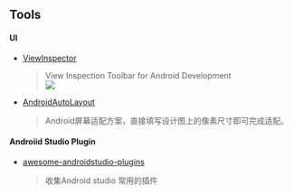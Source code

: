 ## Tools

#### UI

* [ViewInspector](https://github.com/xfumihiro/ViewInspector)   
  > View Inspection Toolbar for Android Development   
  > ![](https://github.com/xfumihiro/ViewInspector/raw/master/images/sample.gif)   

* [AndroidAutoLayout](https://github.com/hongyangAndroid/AndroidAutoLayout  )    
  > Android屏幕适配方案，直接填写设计图上的像素尺寸即可完成适配。    


#### Androiid Studio Plugin

* [awesome-androidstudio-plugins](https://github.com/jiang111/awesome-androidstudio-plugins)    

  > 收集Android studio 常用的插件   
